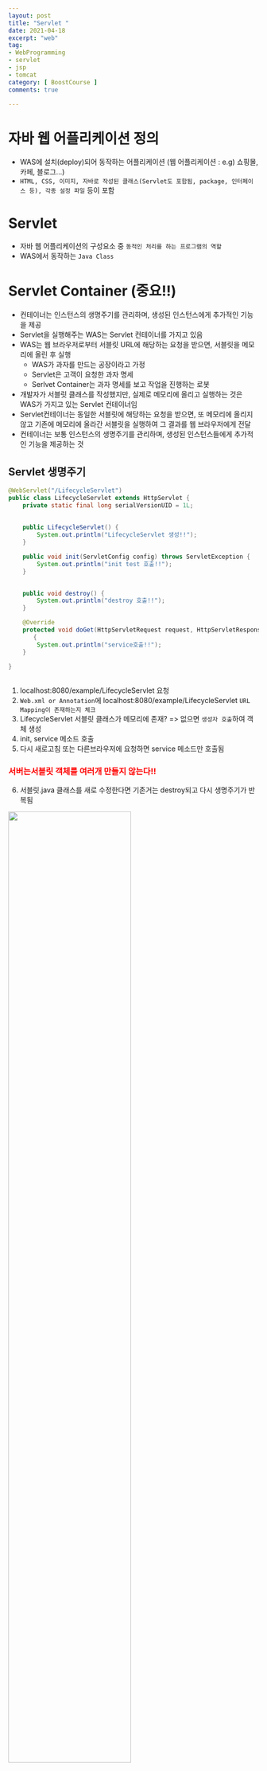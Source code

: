 ```yaml
---
layout: post
title: "Servlet "
date: 2021-04-18
excerpt: "web"
tag:
- WebProgramming
- servlet
- jsp
- tomcat
category: [ BoostCourse ]
comments: true

---
```


# 자바 웹 어플리케이션 정의

- WAS에 설치(deploy)되어 동작하는 어플리케이션 (웹 어플리케이션 : e.g) 쇼핑몰, 카페, 블로그...) 
- `HTML, CSS, 이미지, 자바로 작성된 클래스(Servlet도 포함됨, package, 인터페이스 등), 각종 설정 파일` 등이 포함


# Servlet
- 자바 웹 어플리케이션의 구성요소 중 `동적인 처리를 하는 프로그램의 역할`
- WAS에서 동작하는 `Java Class`

# Servlet Container (중요!!)

- 컨테이너는 인스턴스의 생명주기를 관리하며, 생성된 인스턴스에게 추가적인 기능을 제공
- Servlet을 실행해주는 WAS는 Servlet 컨테이너를 가지고 있음
- WAS는 웹 브라우저로부터 서블릿 URL에 해당하는 요청을 받으면, 서블릿을 메모리에 올린 후 실행
	- WAS가 과자를 만드는 공장이라고 가정
	- Servlet은 고객이 요청한 과자 명세
	- Serlvet Container는 과자 명세를 보고 작업을 진행하는 로봇
- 개발자가 서블릿 클래스를 작성했지만, 실제로 메모리에 올리고 실행하는 것은 WAS가 가지고 있는 Servlet 컨테이너임
- Servlet컨테이너는 동일한 서블릿에 해당하는 요청을 받으면, 또 메모리에 올리지 않고 기존에 메모리에 올라간 서블릿을 실행하여 그 결과를 웹 브라우저에게 전달
- 컨테이너는 보통 인스턴스의 생명주기를 관리하며, 생성된 인스턴스들에게 추가적인 기능을 제공하는 것


## Servlet 생명주기

```java
@WebServlet("/LifecycleServlet")
public class LifecycleServlet extends HttpServlet {
	private static final long serialVersionUID = 1L;
       
 
    public LifecycleServlet() {
        System.out.println("LifecycleServlet 생성!!");
    }

	public void init(ServletConfig config) throws ServletException {
		System.out.println("init test 호출!!");
	}

	
	public void destroy() {
		System.out.println("destroy 호출!!");
	}

	@Override
	protected void doGet(HttpServletRequest request, HttpServletResponse response) throws ServletException, IOException
       {
		System.out.println("service호출!!");		
	}
	
}
​
```

1. localhost:8080/example/LifecycleServlet 요청
2. `Web.xml or Annotation`에 localhost:8080/example/LifecycleServlet  `URL Mapping이 존재하는지 체크`
3. LifecycleServlet 서블릿 클래스가 메모리에 존재? => 없으면 `생성자 호출`하여 객체 생성
4. init, service 메소드 호출
5. 다시 새로고침 또는 다른브라우저에 요청하면 service 메소드만 호출됨

<h3 style="color:red">서버는서블릿 객체를 여러개 만들지 않는다!!</h3>

6. 서블릿.java 클래스를 새로 수정한다면 기존거는 destroy되고 다시 생명주기가 반복됨

<img src = "https://traveloving2030.github.io/jiwon/assets/img/post/부스트코스/10.PNG" width = "70%" />



## doGet, doPost

get, post 방식으로 서버에 요청시, <h3 style="color:red">service 메소드가 호출</h3> 되면서 
<h3 style="color:blue">자신의 doGet, doPost 메소드가 호출</h3>됨

- HttpServlet의 doGet(request, response)메소드, doPost(request, response)메소드 오버라이딩






# Request, Response 객체 이해

<img src = "https://traveloving2030.github.io/jiwon/assets/img/post/부스트코스/11.png" width = "70%" />

## HttpServletRequest

- http프로토콜의 request정보를 서블릿에게 전달하기 위한 목적으로 사용합니다.
- 헤더정보, 파라미터, 쿠키, URI, URL 등의 정보를 읽어 들이는 메소드를 가지고 있습니다.
- Body의 Stream을 읽어 들이는 메소드를 가지고 있습니다.

## HttpServletResponse

- WAS는 어떤 클라이언트가 요청을 보냈는지 알고 있고, 해당 클라이언트에게 응답을 보내기 위한 HttpServleResponse객체를 생성하여 서블릿에게 전달합니다.
- 서블릿은 해당 객체를 이용하여 content type, 응답코드, 응답 메시지등을 전송합니다.